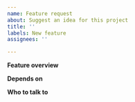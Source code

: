 ```yaml
---
name: Feature request
about: Suggest an idea for this project
title: ''
labels: New feature
assignees: ''

---
```


<!-- Follow these steps: -->
<!-- 1. Make sure you select appropriate labels -->
<!-- 2. Set the project to netspy -->
<!-- 3. Assign to a milestone -->
<!-- 4. Choose appropriate labelss -->
<!-- 5. Assign yourself to the issue when you are working on it. Leave blank or assign someone else if you are not working on it-->

**Feature overview**
<!-- A clear and concise description of the required work -->

**Depends on**
<!-- Any other issues that need to complete first -->

**Who to talk to**
<!-- Talk to <github handle of someone useful> to get started -->
